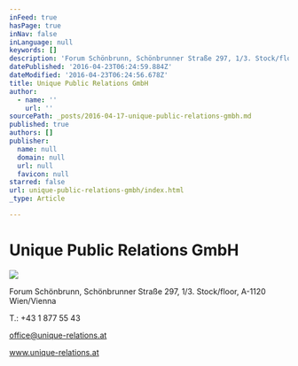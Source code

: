 ```yaml
---
inFeed: true
hasPage: true
inNav: false
inLanguage: null
keywords: []
description: 'Forum Schönbrunn, Schönbrunner Straße 297, 1/3. Stock/floor, A-1120 Wien/Vienna'
datePublished: '2016-04-23T06:24:59.884Z'
dateModified: '2016-04-23T06:24:56.678Z'
title: Unique Public Relations GmbH
author:
  - name: ''
    url: ''
sourcePath: _posts/2016-04-17-unique-public-relations-gmbh.md
published: true
authors: []
publisher:
  name: null
  domain: null
  url: null
  favicon: null
starred: false
url: unique-public-relations-gmbh/index.html
_type: Article

---
```

# Unique Public Relations GmbH
![](https://the-grid-user-content.s3-us-west-2.amazonaws.com/e9151832-1b3d-4b85-9bb6-501b0beb8d16.jpg)

Forum Schönbrunn, Schönbrunner Straße 297, 1/3\. Stock/floor, A-1120 Wien/Vienna

T.: +43 1 877 55 43

office@unique-relations.at

www.unique-relations.at